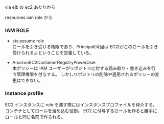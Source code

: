 via elb の ec2 あたりから

resources iam role から

### IAM ROLE

- sts:assume role<br>
  ロールを引き受ける権限であり、Principal(今回は EC2)がこのロールを引き受けられるよということを定義している。

- AmazonEC2ContainerRegistryPowerUser<br>
  本ポリシーは IAM ユーザーがリポジトリに対する読み取り・書き込みを行う管理権限を付与する。
  しかしリポジトリの削除や適用されるポリシーの変更はできない。

### Instance profile

EC2 インスタンスに role を渡す際にはインスタンスプロファイルを仲介する。
コンテナとしてロールを溜め込む役割。
EC2 に付与するロールを作ると勝手にロールと同じ名前で作られる。


